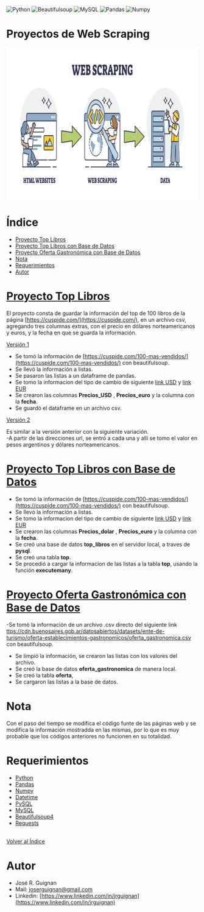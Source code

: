 
![Python](https://img.shields.io/badge/python-3670A0?style=for-the-badge&logo=python&logoColor=ffdd54)
![Beautifulsoup](https://shields.io/badge/BeautifulSoup-4-green)
![MySQL](https://shields.io/badge/MySQL-lightgrey?logo=mysql&style=plastic&logoColor=white&labelColor=blue)
![Pandas](https://img.shields.io/badge/-Pandas-333333?style=flat&logo=pandas)
![Numpy](https://img.shields.io/badge/-Numpy-333333?style=flat&logo=numpy)


# Proyectos de Web Scraping

<p align="center">
<img src="https://github.com/jrguignan/Web_Scraping/blob/main/images/web_scraping.jpeg"  height=400>
</p>




# Índice 
* [Proyecto Top Libros](#Proyecto-Top-Libros)
* [Proyecto Top Libros con Base de Datos](#Proyecto-Top-Libros-con-Base-de-Datos)
* [Proyecto Oferta Gastronómica con Base de Datos](#Proyecto-Oferta-Gastronómica-con-Base-de-Datos)
* [Nota](#Nota)
* [Requerimientos](#Requerimientos)
* [Autor](#Autor)




# [Proyecto Top Libros](https://github.com/jrguignan/Web_Scraping/tree/main/proyecto%20top%20libros) 

El proyecto consta de guardar la información del top de 100 libros de la página [https://cuspide.com/](https://cuspide.com/), en un archivo csv, agregando tres columnas extras, con el precio en dólares norteamericanos y euros, y  la fecha en que se guarda la información. 

[Versión 1](https://github.com/jrguignan/Web_Scraping/blob/main/proyecto%20top%20libros/top%20libros%20v1.ipynb)

- Se tomó la información de [https://cuspide.com/100-mas-vendidos/](https://cuspide.com/100-mas-vendidos/) con beautifulsoup.
- Se llevó la información a listas.
- Se pasaron las listas a un dataframe de pandas.
- Se tomo la informacion del tipo de cambio de siguiente [link USD](https://www.xe.com/es/currencyconverter/convert/?Amount=1&From=ARS&To=USD) y [link EUR](https://www.xe.com/es/currencyconverter/convert/?Amount=1&From=USD&To=EUR)
- Se crearon las columnas **Precios_USD** , **Precios_euro** y la columna con la **fecha**.
- Se guardó el dataframe en un archivo csv.


[Versión 2](https://github.com/jrguignan/Web_Scraping/blob/main/proyecto%20top%20libros/top%20libros%20v2.ipynb) 

Es similar a la versión anterior con la siguiente variación.<br>
-A partir de las direcciones url, se entró a cada una y allí se tomo el valor en pesos argentinos y dólares norteamericanos. 



# [Proyecto Top Libros con Base de Datos](https://github.com/jrguignan/Web_Scraping/tree/main/proyecto%20top%20libros%20-%20bd)   

- Se tomó la información de [https://cuspide.com/100-mas-vendidos/](https://cuspide.com/100-mas-vendidos/) con beautifulsoup.
- Se llevó la información a listas.
- Se tomo la informacion del tipo de cambio de siguiente [link USD](https://www.xe.com/es/currencyconverter/convert/?Amount=1&From=ARS&To=USD) y [link EUR](https://www.xe.com/es/currencyconverter/convert/?Amount=1&From=USD&To=EUR)
- Se crearon las columnas **Precios_dolar** , **Precios_euro** y la columna con la **fecha**.
- Se creó una base de datos **top_libros** en el servidor local, a traves de **pysql**.
- Se creó una tabla **top**. 
- Se procedió a cargar la informacion de las listas a la tabla **top**, usando la función **executemany**.




# [Proyecto Oferta Gastronómica con Base de Datos](https://github.com/jrguignan/Web_Scraping/tree/main/proyecto%20oferta%20gastronomica%20-%20bd)  

-Se tomó la información de un archivo .csv directo del siguiente link [ttps://cdn.buenosaires.gob.ar/datosabiertos/datasets/ente-de-turismo/oferta-establecimientos-gastronomicos/oferta_gastronomica.csv](ttps://cdn.buenosaires.gob.ar/datosabiertos/datasets/ente-de-turismo/oferta-establecimientos-gastronomicos/oferta_gastronomica.csv) con beautifulsoup.
- Se limpió la información, se crearon las listas con los valores del archivo.
- Se creó la base de datos **oferta_gastronomica** de manera local.
- Se creó la tabla **oferta**,
- Se cargaron las listas a la base de datos.



# Nota
Con el paso del tiempo se modifica el código funte de las páginas web y se modifica la información mostradda en las mismas, por lo que es muy probable que los códigos anteriores no funcionen en su totalidad.


# Requerimientos   
- [Python](https://docs.python.org/es/3/library/index.html)
- [Pandas](https://pandas.pydata.org/docs/user_guide/index.html)
- [Numpy](https://numpy.org/doc/stable/)
- [Datetime](https://docs.python.org/3/library/datetime.html)
- [PySQL](https://pypi.org/project/pysql/)
- [MySQL](https://www.mysql.com/)
- [Beautifulsoup4](https://pypi.org/project/beautifulsoup4/)
- [Requests](https://pypi.org/project/requests/)



<br>[Volver al Índice](#Índice)



# Autor  
- José R. Guignan
- Mail: joserguignan@gmail.com
- Linkedin: [https://www.linkedin.com/in/jrguignan](https://www.linkedin.com/in/jrguignan)
